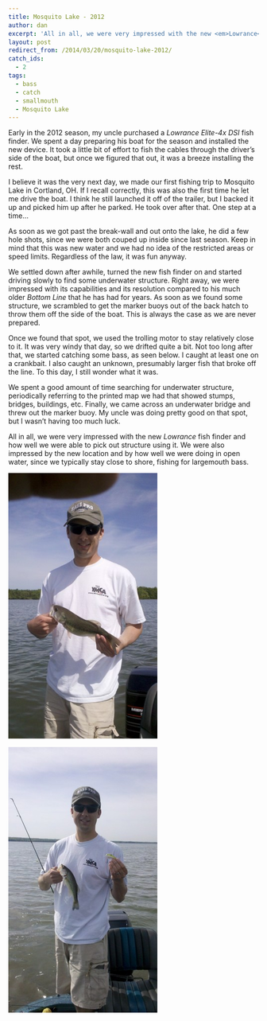 ```yaml
---
title: Mosquito Lake - 2012
author: dan
excerpt: 'All in all, we were very impressed with the new <em>Lowrance</em> fish finder and how well we were able to pick out structure using it. We were also impressed by the new location and by how well we were doing in open water, since we typically stay close to shore, fishing for largemouth bass.'
layout: post
redirect_from: /2014/03/20/mosquito-lake-2012/
catch_ids:
  - 2
tags:
  - bass
  - catch
  - smallmouth
  - Mosquito Lake
---
```

Early in the 2012 season, my uncle purchased a _Lowrance Elite-4x DSI_ fish finder. We spent a day preparing his boat for the season and installed the new device. It took a little bit of effort to fish the cables through the driver&#8217;s side of the boat, but once we figured that out, it was a breeze installing the rest.

I believe it was the very next day, we made our first fishing trip to Mosquito Lake in Cortland, OH. If I recall correctly, this was also the first time he let me drive the boat. I think he still launched it off of the trailer, but I backed it up and picked him up after he parked. He took over after that. One step at a time&#8230;

As soon as we got past the break-wall and out onto the lake, he did a few hole shots, since we were both couped up inside since last season. Keep in mind that this was new water and we had no idea of the restricted areas or speed limits. Regardless of the law, it was fun anyway.

We settled down after awhile, turned the new fish finder on and started driving slowly to find some underwater structure. Right away, we were impressed with its capabilities and its resolution compared to his much older _Bottom Line_ that he has had for years. As soon as we found some structure, we scrambled to get the marker buoys out of the back hatch to throw them off the side of the boat. This is always the case as we are never prepared. 

Once we found that spot, we used the trolling motor to stay relatively close to it. It was very windy that day, so we drifted quite a bit. Not too long after that, we started catching some bass, as seen below. I caught at least one on a crankbait. I also caught an unknown, presumably larger fish that broke off the line. To this day, I still wonder what it was.

We spent a good amount of time searching for underwater structure, periodically referring to the printed map we had that showed stumps, bridges, buildings, etc. Finally, we came across an underwater bridge and threw out the marker buoy. My uncle was doing pretty good on that spot, but I wasn&#8217;t having too much luck.

All in all, we were very impressed with the new _Lowrance_ fish finder and how well we were able to pick out structure using it. We were also impressed by the new location and by how well we were doing in open water, since we typically stay close to shore, fishing for largemouth bass.

<div id='gallery-9' class='gallery galleryid-245 gallery-columns-2 gallery-size-responsive-300'>
  <dl class='gallery-item'>
    <dt class='gallery-icon portrait'>
      <img width="300" height="534" src="/images/Mosquito-Lake-bass-300x534.jpg" class="attachment-responsive-300" alt="Mosquito Lake bass" />
    </dt>
  </dl>
  <dl class='gallery-item'>
    <dt class='gallery-icon portrait'>
      <img width="300" height="534" src="/images/Mosquito-Lake-bass-on-a-crankbait-300x534.jpg" class="attachment-responsive-300" alt="Another Mosquito Lake bass on a crankbait" />
    </dt>
  </dl>
  <br style="clear: both" />
</div>
